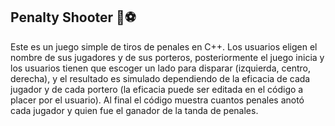 ## Penalty Shooter 🥅⚽
Este es un juego simple de tiros de penales en C++. Los usuarios eligen el nombre de sus jugadores y de sus porteros, posteriormente el juego inicia y los usuarios tienen que escoger un lado para disparar (izquierda, centro, derecha), y el resultado es simulado dependiendo de la eficacia de cada jugador y de cada portero (la eficacia puede ser editada en el código a placer por el usuario). Al final el código muestra cuantos penales anotó cada jugador y quien fue el ganador de la tanda de penales.

